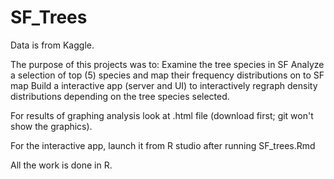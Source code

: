 # SF_Trees

Data is from Kaggle.

The purpose of this projects was to:
Examine the tree species in SF
Analyze a selection of top (5) species and map their frequency distributions on to SF map
Build a interactive app (server and UI) to interactively regraph density distributions depending on the tree species selected.

For results of graphing analysis look at .html file (download first; git won't show the graphics).

For the interactive app, launch it from R studio after running SF_trees.Rmd

All the work is done in R.